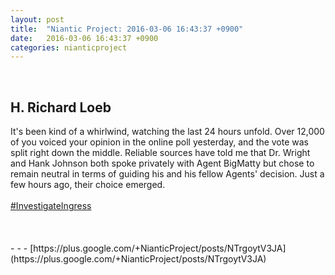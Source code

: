 ```yaml
---
layout: post
title:  "Niantic Project: 2016-03-06 16:43:37 +0900"
date:   2016-03-06 16:43:37 +0900
categories: nianticproject
---
```

<div class="shared"><br /><h2>H. Richard Loeb</h2>It's been kind of a whirlwind, watching the last 24 hours unfold. Over 12,000 of you voiced your opinion in the online poll yesterday, and the vote was split right down the middle. Reliable sources have told me that Dr. Wright and Hank Johnson both spoke privately with Agent BigMatty but chose to remain neutral in terms of guiding his and his fellow Agents' decision. Just a few hours ago, their choice emerged.<br /><br /><a rel="nofollow" class="ot-hashtag" href="https://plus.google.com/s/%23InvestigateIngress">#InvestigateIngress</a><br /><br /><br /><br /></div>
- - -
[https://plus.google.com/+NianticProject/posts/NTrgoytV3JA](https://plus.google.com/+NianticProject/posts/NTrgoytV3JA)
